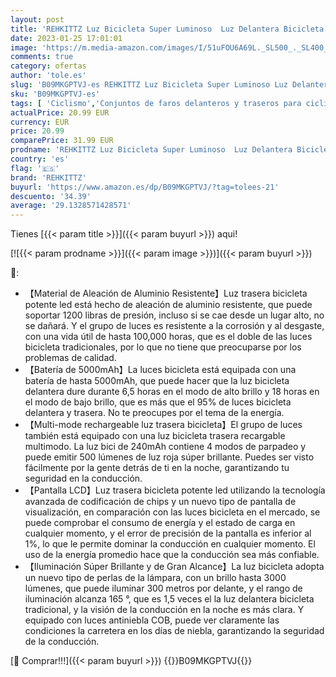 ```yaml
---
layout: post
title: 'REHKITTZ Luz Bicicleta Super Luminoso  Luz Delantera Bicicleta con Luz Antiniebla e Pantalla de Potencia  Luces Bicicleta Delantera y Trasera USB Recargable  Luces Bicicleta Espera Ultralarga'
date: 2023-01-25 17:01:01
image: 'https://m.media-amazon.com/images/I/51uFOU6A69L._SL500_._SL400_.jpg'
comments: true
category: ofertas
author: 'tole.es'
slug: 'B09MKGPTVJ-es REHKITTZ Luz Bicicleta Super Luminoso Luz Delantera...'
sku: 'B09MKGPTVJ-es'
tags: [ 'Ciclismo','Conjuntos de faros delanteros y traseros para ciclismo','Deportes y aire libre','Luces y reflectores de ciclismo','Ropa y equipo para deportes','bicicleta','rehkittz','🇪🇸', ]
actualPrice: 20.99 EUR
currency: EUR
price: 20.99
comparePrice: 31.99 EUR
prodname: 'REHKITTZ Luz Bicicleta Super Luminoso  Luz Delantera Bicicleta con Luz Antiniebla e Pantalla de Potencia  Luces Bicicleta Delantera y Trasera USB Recargable  Luces Bicicleta Espera Ultralarga'
country: 'es'
flag: '🇪🇸'
brand: 'REHKITTZ'
buyurl: 'https://www.amazon.es/dp/B09MKGPTVJ/?tag=tolees-21'
descuento: '34.39'
average: '29.1328571428571'
---
```


Tienes [{{< param title >}}]({{< param buyurl >}}) aqui!

[![{{< param prodname >}}]({{< param image >}})]({{< param buyurl >}})

🔎:

- 【Material de Aleación de Aluminio Resistente】Luz trasera bicicleta potente led está hecho de aleación de aluminio resistente, que puede soportar 1200 libras de presión, incluso si se cae desde un lugar alto, no se dañará. Y el grupo de luces es resistente a la corrosión y al desgaste, con una vida útil de hasta 100,000 horas, que es el doble de las luces bicicleta tradicionales, por lo que no tiene que preocuparse por los problemas de calidad.
- 【Batería de 5000mAh】La luces bicicleta está equipada con una batería de hasta 5000mAh, que puede hacer que la luz bicicleta delantera dure durante 6,5 horas en el modo de alto brillo y 18 horas en el modo de bajo brillo, que es más que el 95% de luces bicicleta delantera y trasera. No te preocupes por el tema de la energía.
- 【Multi-mode rechargeable luz trasera bicicleta】El grupo de luces también está equipado con una luz bicicleta trasera recargable multimodo. La luz bici de 240mAh contiene 4 modos de parpadeo y puede emitir 500 lúmenes de luz roja súper brillante. Puedes ser visto fácilmente por la gente detrás de ti en la noche, garantizando tu seguridad en la conducción.
- 【Pantalla LCD】Luz trasera bicicleta potente led utilizando la tecnología avanzada de codificación de chips y un nuevo tipo de pantalla de visualización, en comparación con las luces bicicleta en el mercado, se puede comprobar el consumo de energía y el estado de carga en cualquier momento, y el error de precisión de la pantalla es inferior al 1%, lo que le permite dominar la conducción en cualquier momento. El uso de la energía promedio hace que la conducción sea más confiable.
- 【Iluminación Súper Brillante y de Gran Alcance】La luz bicicleta adopta un nuevo tipo de perlas de la lámpara, con un brillo hasta 3000 lúmenes, que puede iluminar 300 metros por delante, y el rango de iluminación alcanza 165 °, que es 1,5 veces el la luz delantera bicicleta tradicional, y la visión de la conducción en la noche es más clara. Y equipado con luces antiniebla COB, puede ver claramente las condiciones la carretera en los días de niebla, garantizando la seguridad de la conducción.

[🛒 Comprar!!!]({{< param buyurl >}})
{{<world>}}B09MKGPTVJ{{</world>}}
